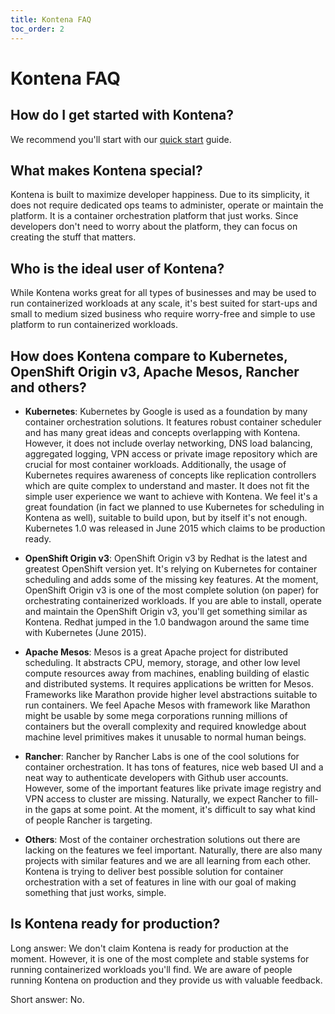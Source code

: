 ```yaml
---
title: Kontena FAQ
toc_order: 2
---
```


# Kontena FAQ

## How do I get started with Kontena?

We recommend you'll start with our [quick start](getting-started/quick-start.md) guide.

## What makes Kontena special?

Kontena is built to maximize developer happiness. Due to its simplicity, it does not require dedicated ops teams to administer, operate or maintain the platform. It is a container orchestration platform that just works. Since developers don't need to worry about the platform, they can focus on creating the stuff that matters.

## Who is the ideal user of Kontena?

While Kontena works great for all types of businesses and may be used to run containerized workloads at any scale, it's best suited for start-ups and small to medium sized business who require worry-free and simple to use platform to run containerized workloads.

## How does Kontena compare to Kubernetes, OpenShift Origin v3, Apache Mesos, Rancher and others?

* **Kubernetes**: Kubernetes by Google is used as a foundation by many container orchestration solutions. It features robust container scheduler and has many great ideas and concepts overlapping with Kontena. However, it does not include overlay networking, DNS load balancing, aggregated logging, VPN access or private image repository which are crucial for most container workloads. Additionally, the usage of Kubernetes requires awareness of concepts like replication controllers which are quite complex to understand and master. It does not fit the simple user experience we want to achieve with Kontena. We feel it's a great foundation (in fact we planned to use Kubernetes for scheduling in Kontena as well), suitable to build upon, but by itself it's not enough. Kubernetes 1.0 was released in June 2015 which claims to be production ready.

* **OpenShift Origin v3**: OpenShift Origin v3 by Redhat is the latest and greatest OpenShift version yet. It's relying on Kubernetes for container scheduling and adds some of the missing key features. At the moment, OpenShift Origin v3 is one of the most complete solution (on paper) for orchestrating containerized workloads. If you are able to install, operate and maintain the OpenShift Origin v3, you'll get something similar as Kontena. Redhat jumped in the 1.0 bandwagon around the same time with Kubernetes (June 2015).

* **Apache Mesos**: Mesos is a great Apache project for distributed scheduling. It abstracts CPU, memory, storage, and other low level compute resources away from machines, enabling building of elastic and distributed systems. It requires applications be written for Mesos. Frameworks like Marathon provide higher level abstractions suitable to run containers. We feel Apache Mesos with framework like Marathon might be usable by some mega corporations running millions of containers but the overall complexity and required knowledge about machine level primitives makes it unusable to normal human beings.

* **Rancher**: Rancher by Rancher Labs is one of the cool solutions for container orchestration. It has tons of features, nice web based UI and a neat way to authenticate developers with Github user accounts. However, some of the important features like private image registry and VPN access to cluster are missing. Naturally, we expect Rancher to fill-in the gaps at some point. At the moment, it's difficult to say what kind of people Rancher is targeting.

* **Others**: Most of the container orchestration solutions out there are lacking on the features we feel important. Naturally, there are also many projects with similar features and we are all learning from each other. Kontena is trying to deliver best possible solution for container orchestration with a set of features in line with our goal of making something that just works, simple.

## Is Kontena ready for production?

Long answer: We don't claim Kontena is ready for production at the moment. However, it is one of the most complete and stable systems for running containerized workloads you'll find. We are aware of people running Kontena on production and they provide us with valuable feedback.

Short answer: No.
